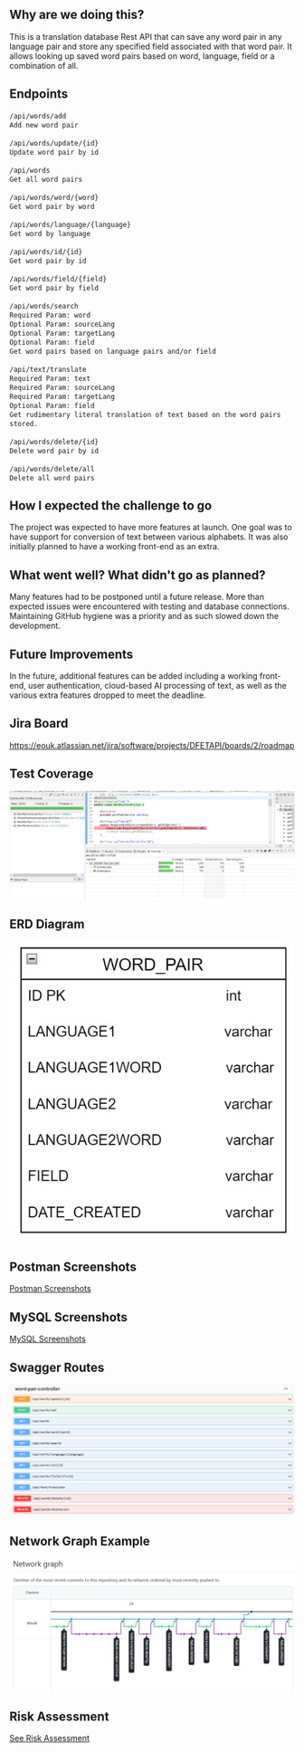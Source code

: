 ## Why are we doing this?
This is a translation database Rest API that can save any word pair in any language pair and store any specified field associated with that word pair. It allows looking up saved word pairs based on word, language, field or a combination of all.

## Endpoints
```
/api/words/add
Add new word pair

/api/words/update/{id}
Update word pair by id

/api/words
Get all word pairs

/api/words/word/{word}
Get word pair by word

/api/words/language/{language}
Get word by language

/api/words/id/{id}
Get word pair by id

/api/words/field/{field}
Get word pair by field

/api/words/search
Required Param: word
Optional Param: sourceLang
Optional Param: targetLang
Optional Param: field
Get word pairs based on language pairs and/or field

/api/text/translate
Required Param: text
Required Param: sourceLang
Required Param: targetLang
Optional Param: field
Get rudimentary literal translation of text based on the word pairs stored.
 
/api/words/delete/{id}
Delete word pair by id

/api/words/delete/all
Delete all word pairs
```

## How I expected the challenge to go
The project was expected to have more features at launch. One goal was to have support for conversion of text between various alphabets. It was also initially planned to have a working front-end as an extra.

## What went well? What didn't go as planned?
Many features had to be postponed until a future release. More than expected issues were encountered with testing and database connections. Maintaining GitHub hygiene was a priority and as such slowed down the development.

## Future Improvements
In the future, additional features can be added including a working front-end, user authentication, cloud-based AI processing of text, as well as the various extra features dropped to meet the deadline.

## Jira Board
<https://eouk.atlassian.net/jira/software/projects/DFETAPI/boards/2/roadmap>

## Test Coverage
![Test Coverage](documentation/Test_Coverage.png)

## ERD Diagram
![ERD Diagram](documentation/ERD_Diagram.png)

## Postman Screenshots
[Postman Screenshots](documentation/Postman/)

## MySQL Screenshots
[MySQL Screenshots](documentation/MySQL/)

## Swagger Routes
![Swagger Routes](documentation/Swagger_Routes.png)

## Network Graph Example
![Network Graph Example](documentation/Network_Graph_Example.png)

## Risk Assessment
[See Risk Assessment](documentation/risk_assessment.pdf)

